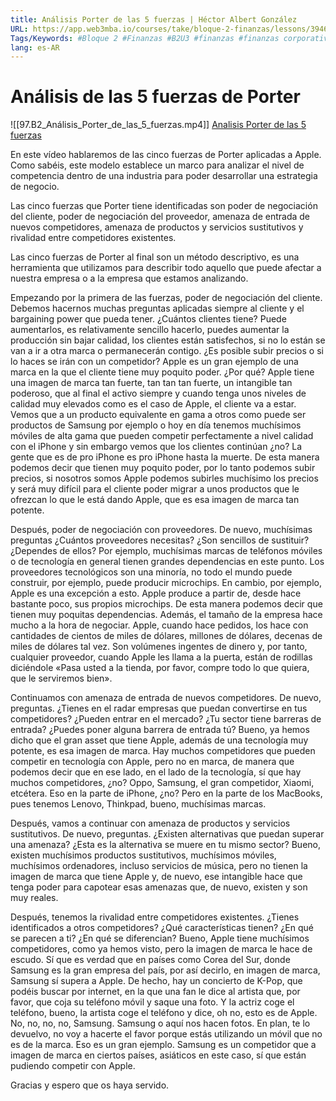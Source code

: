 ```yaml
---
title: Análisis Porter de las 5 fuerzas | Héctor Albert González
URL: https://app.web3mba.io/courses/take/bloque-2-finanzas/lessons/39464087-analisis-porter-de-las-5-fuerzas-hector-albert-gonzalez
Tags/Keywords: #Bloque 2 #Finanzas #B2U3 #finanzas #finanzas corporativas #Análisis de las 5 fuerzas de Porter #Héctor Albert González #fuerzas de porter
lang: es-AR
---
```

# Análisis de las 5 fuerzas de Porter
![[97.B2_Análisis_Porter_de_las_5_fuerzas.mp4]]
[Analisis Porter de las 5 fuerzas](https://app.web3mba.io?wvideo=2vqaqo6nna)

En este vídeo hablaremos de las cinco fuerzas de Porter aplicadas a Apple. Como sabéis, este modelo establece un marco para analizar el nivel de competencia dentro de una industria para poder desarrollar una estrategia de negocio. 

Las cinco fuerzas que Porter tiene identificadas son poder de negociación del cliente, poder de negociación del proveedor, amenaza de entrada de nuevos competidores, amenaza de productos y servicios sustitutivos y rivalidad entre competidores existentes. 

Las cinco fuerzas de Porter al final son un método descriptivo, es una herramienta que utilizamos para describir todo aquello que puede afectar a nuestra empresa
o a la empresa que estamos analizando. 

Empezando por la primera de las fuerzas, poder de negociación del cliente. Debemos hacernos muchas preguntas aplicadas siempre al cliente y el bargaining
power que pueda tener. ¿Cuántos clientes tiene? Puede aumentarlos, es relativamente sencillo hacerlo, puedes aumentar la producción sin bajar calidad, los clientes están satisfechos, si no lo están se van a ir a otra marca o permanecerán contigo. ¿Es posible subir precios o si lo haces se irán con un competidor? 
Apple es un gran ejemplo de una marca en la que el cliente tiene muy poquito poder. ¿Por qué? Apple tiene una imagen de marca tan fuerte, tan tan tan fuerte, un intangible tan poderoso, que al final el activo siempre y cuando tenga unos niveles de calidad muy elevados como es el caso de Apple, el cliente va a estar. Vemos que a un producto equivalente en gama a otros como puede ser productos de Samsung por ejemplo o hoy en día tenemos muchísimos móviles de alta gama que pueden competir perfectamente a nivel calidad con el iPhone y sin embargo vemos que los clientes continúan ¿no? La gente que es de pro iPhone es pro iPhone hasta la muerte. De esta manera podemos decir que tienen muy poquito poder, por lo tanto podemos subir precios, si nosotros somos Apple podemos subirles muchísimo los precios y será muy difícil para el cliente poder migrar a unos productos que le ofrezcan lo que le está dando Apple, que es esa imagen de marca tan potente. 

Después, poder de negociación con proveedores. De nuevo, muchísimas preguntas ¿Cuántos proveedores necesitas? ¿Son sencillos de sustituir? ¿Dependes de ellos? Por ejemplo, muchísimas marcas de teléfonos móviles o de tecnología en general tienen grandes dependencias en este punto. Los proveedores tecnológicos son una minoría, no todo el mundo puede construir, por ejemplo, puede producir microchips. En cambio, por ejemplo, Apple es una excepción a esto. Apple produce a partir de, desde hace bastante poco, sus propios microchips. De esta manera podemos decir que tienen muy poquitas dependencias. Además, el tamaño de la empresa hace mucho a la hora de negociar. Apple, cuando hace pedidos, los hace con cantidades de cientos de miles de dólares, millones de dólares, decenas de miles de dólares tal vez. Son volúmenes ingentes de dinero y, por tanto, cualquier proveedor, cuando Apple les llama a la puerta, están de rodillas diciéndole «Pasa usted a la tienda, por favor, compre todo lo que quiera, que le serviremos bien».

Continuamos con amenaza de entrada de nuevos competidores. De nuevo, preguntas. ¿Tienes en el radar empresas que puedan convertirse en tus competidores? ¿Pueden entrar en el mercado? ¿Tu sector tiene barreras de entrada? ¿Puedes poner alguna barrera de entrada tú? Bueno, ya hemos dicho que el gran asset que tiene Apple, además de una tecnología muy potente, es esa imagen de marca. Hay muchos competidores que pueden competir en tecnología con Apple, pero no en marca, de manera que podemos decir que en ese lado, en el lado de la tecnología, sí que hay muchos competidores, ¿no? Oppo, Samsung, el gran competidor, Xiaomi, etcétera. Eso en la parte de iPhone, ¿no? Pero en la parte de los MacBooks, pues tenemos Lenovo, Thinkpad, bueno, muchísimas marcas. 

Después, vamos a continuar con amenaza de productos y servicios sustitutivos. De nuevo, preguntas. ¿Existen alternativas que puedan superar una amenaza? ¿Esta es la alternativa se muere en tu mismo sector? Bueno, existen muchísimos productos sustitutivos, muchísimos móviles, muchísimos ordenadores, incluso servicios de música, pero no tienen la imagen de marca que tiene Apple y, de nuevo, ese intangible hace que tenga poder para capotear esas amenazas que, de nuevo, existen y son muy reales. 

Después, tenemos la rivalidad entre competidores existentes. ¿Tienes identificados a otros competidores? ¿Qué características tienen? ¿En qué se parecen a ti? ¿En qué se diferencian? Bueno, Apple tiene muchísimos competidores, como ya hemos visto, pero la imagen de marca le hace de escudo. Sí que es verdad que en países como Corea del Sur, donde Samsung es la gran empresa del país, por así decirlo, en imagen de marca, Samsung sí supera a Apple. De hecho, hay un concierto de K-Pop, que podéis buscar por internet, en la que una fan le dice al artista que, por favor, que coja su teléfono móvil y saque una foto. Y la actriz coge el teléfono, bueno, la artista coge el teléfono y dice, oh no, esto es de Apple. No, no, no, no, Samsung. Samsung o aquí nos hacen fotos.
En plan, te lo devuelvo, no voy a hacerte el favor porque estás utilizando un móvil que no es de la marca. Eso es un gran ejemplo. Samsung es un competidor que a imagen de marca en ciertos países, asiáticos en este caso, sí que están pudiendo competir con Apple. 

Gracias y espero que os haya servido.